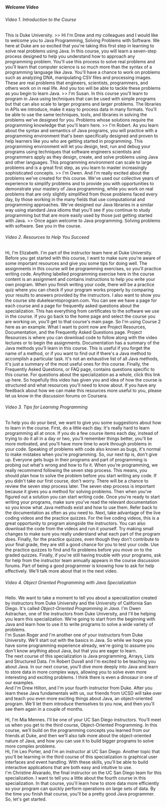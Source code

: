##### Welcome Video
###### Video 1. Introduction to the Course

This is Duke University. >> Hi I'm Drew and my colleagues and I would like to welcome you to Java Programming, Solving Problems with Software. We here at Duke are so excited that you're taking this first step in learning to solve real problems using Java. In this course, you will learn a seven-step process designed to help you understand how to approach any programming problem. You'll use this process to solve real problems and you'll learn that computer science is so much more than the syntax of a programming language like Java. You'll have a chance to work on problems such as analyzing DNA, manipulating CSV files and processing images. These are real problems that engineers, scientists, programmers, and others work on in real life. And you too will be able to tackle these problems as you begin to learn Java. >> I'm Susan. In this course you'll learn to program in Java using techniques that can be used with simple programs but that can also scale to larger programs and larger problems. The libraries in APIs we introduce, make it easy to process data in many formats. You'll be able to use the same techniques, tools, and libraries in solving the problems we've designed for you. Problems whose solutions require the programming knowledge that you'll learn here. >> I'm Robert. As you learn about the syntax and semantics of Java programs, you will practice with a programming environment that's been specifically designed and proven to help learners like you who are getting started in programming. This programming environment will let you design, test, run and debug your programs using techniques that software engineers scientists and programmers apply as they design, create, and solve problems using Java and other languages. This programming environment can scale to large problems and is a great first step, as you learn to master increasingly sophisticated concepts. >> I'm Owen. And I'm really excited about the problems we've created for this course. We've used our collective years of experience to simplify problems and to provide you with opportunities to demonstrate your mastery of Java programming, while you work on real problems that are only slightly simplified from those problems faced every day, by those working in the many fields that use computational and programming approaches. We've designed our Java libraries in a similar way using standard Java idioms that you'll see if you continue to study programming but that are more easily used by those just getting started with Java. >> Once again welcome to Java programming. Solving problems with software. See you in the course.


###### Video 2. Resources to Help You Succeed

Hi, I'm Elizabeth. I'm part of the instructor team here at Duke University. Before you get started with this course, I want to make sure you're aware of some important resources and give you some tips for doing well. The assignments in this course
will be programming exercises, so you'll practice writing code. Anything labelled programming exercise here in the course content is an assignment and contains instructions to help you write your own program. When you finish writing your code, there will be a practice quiz where you can check if your program works properly by comparing your results to answers provided by the instructors. I also want to show you the course site dukelearntoprogram.com. You can see we have a page for each course and a page for frequently asked questions about the specialization. This has everything from certificates to the software we use in the course. If you go back to the home page and select the course you are working on, you'll get to that course's main page. So I'm using Course 2 here as an example. What I want to point now
are Project Resources, Documentation, and the Frequently Asked Questions page. Project Resources is where you can download code to follow along with the video lectures or to begin the assignments. Documentation has a summary of the Java
methods you'll learn in this course. This is useful if you forget the name of a method, or if you want to find out if there's a Java method to accomplish a particular task. It's not an exhaustive list of all Java methods, it's just a summary of the most useful ones for this course. Finally, the Frequently Asked Questions, or FAQ page, contains questions specific to this course. For questions about the specialization as a whole, click this link up here. So hopefully this video has given you and idea of how the course is structured and what resources you'll need to know about. If you have any feedback about how we can make this resources more useful to you, please let us know in the discussion forums on Coursera.



###### Video 3. Tips for Learning Programming

To help you do your best, we want to give you some suggestions about how to learn in the course. First, do a little each day. It's really hard to learn programming all at once. If you do a few course items each day, instead of trying to do it all in a day or two, you'll remember things better, you'll be more motivated, and you'll have more time to work through problems in your code. Speaking of problems with code also known as bugs, it's normal to make mistakes when you're programming. So, our next tip is, don't give up. Everyone gets bugs in their programs and part of programming is probing out what's wrong and how to fix it. When you're programming, we really recommend following the seven step process. This means, you should plan how to
solve the problem before you start writing any code. If you didn't take our first course, don't worry. There will be a chance to review the seven step process later. The seven step process is important because it gives you a method for solving problems. Then when you've figured out a solution you can start writing code. Once you're ready to start writing your programs, make sure you've read the relevant documentation so you know what Java methods exist and how to use them. Refer back to the documentation as often as you need to. Next, take advantage of the live coding videos and the practice quizzes. For the live coding videos, this is a great opportunity to program alongside the instructors. You can also download the code from the videos and run it yourself. Try making small changes to make sure you really understand what each part of the program does. Finally, for the practice quizzes, even though they don't contribute to your final grade, they are still a good
chance for you to test your code. Use the practice quizzes to find and fix problems before you move on to the graded quizzes. Finally, if you're still having trouble with your programs, ask for help from the instructor team annually appears in the course discussion forums. Part of being a good programmer is knowing how to ask for help effectively. We'll talk more about that in the next video.



###### Video 4. Object Oriented Programming with Java Specialization

Hello. We want to take a moment to tell you about a specialization created by instructors from Duke University and the University of California San Diego. It's called *Object-Oriented Programming in Java*. I'm Owen Astrachan, one of the instructors from Duke University, and I'll be helping you learn this specialization. We're going to start from the beginning with Java and learn how to use it to write programs to solve a wide variety of problems. <br>I'm Susan Roger and I'm another one of your instructors from Duke University. We'll start out with the basics in Java. So while we hope you have some programming experience already, we're going to assume you don't know anything about Java, but that you are eager to learn. <br>The next course of this specialization is Java programming, Arrays, Lists and Structured Data. I'm Robert Duvall and I'm excited to be teaching you about Java. In our next course, you'll dive more deeply into Java and learn to store data in more complex ways, allowing you to solve even more interesting and exciting problems. I think there is even a dinosaur in one of our examples. <br>And I'm Drew Hilton, and I'm your fourth instructor from Duke. After you learn these Java fundamentals with us, our friends from UCSD will take over and teach you even more exciting things about Java, an object-oriented program. We'll let them introduce themselves to you now, and then you'll see them again in a couple of months. <br><br>Hi, I'm Mia Mennes. I'll be one of your UC San Diego instructors. You'll meet us when you get to the third course, Object-Oriented Programming. In this course, we'll build on the programming concepts you learned from our friends at Duke, and then we'll also talk more about the object-oriented nature of Java, and how you can use it to build bigger programs to solve more complex problems. <br> Hi, I'm Leo Porter, and I'm an instructor at UC San Diego. Another topic that you'll be learning in the third course of this specialization is graphical user interfaces and event handling. With these skills, you'll be able to build interactive applications that are both easy and intuitive to use. <br>I'm Christine Alvarado, the final instructor on the UC San Diego team for this specialization. I want to tell you a little about the fourth course in this specialization. In that course, you'll learn how to store data more efficiently so your program can quickly perform operations on large sets of data. By the time you finish that course, you'll be a pretty good Java programmer. So, let's get started.
